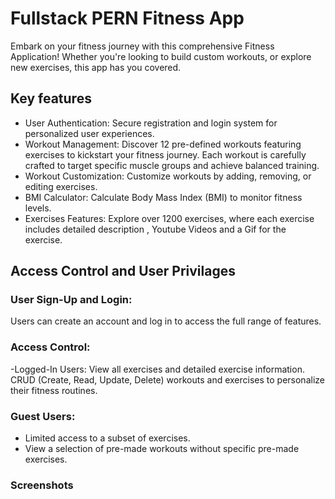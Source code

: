 # Fullstack PERN Fitness App 
Embark on your fitness journey with this comprehensive Fitness Application! Whether you're looking to build custom workouts, or explore new exercises, this app has you covered.
## Key features
- User Authentication: Secure registration and login system for personalized user experiences. 
- Workout Management: Discover 12 pre-defined workouts featuring exercises to kickstart your fitness journey.
Each workout is carefully crafted to target specific muscle groups and achieve balanced training.
- Workout Customization: Customize workouts by adding, removing, or editing exercises.
- BMI Calculator: Calculate Body Mass Index (BMI) to monitor fitness levels.
- Exercises Features: Explore over 1200 exercises, where each exercise includes detailed description , Youtube Videos and a Gif for the exercise.
## Access Control and User Privilages
### User Sign-Up and Login:
Users can create an account and log in to access the full range of features.
### Access Control:
-Logged-In Users:
View all exercises and detailed exercise information.
CRUD (Create, Read, Update, Delete) workouts and exercises to personalize their fitness routines.
### Guest Users:
- Limited access to a subset of exercises.
- View a selection of pre-made workouts without specific pre-made exercises.
 ### Screenshots
 
